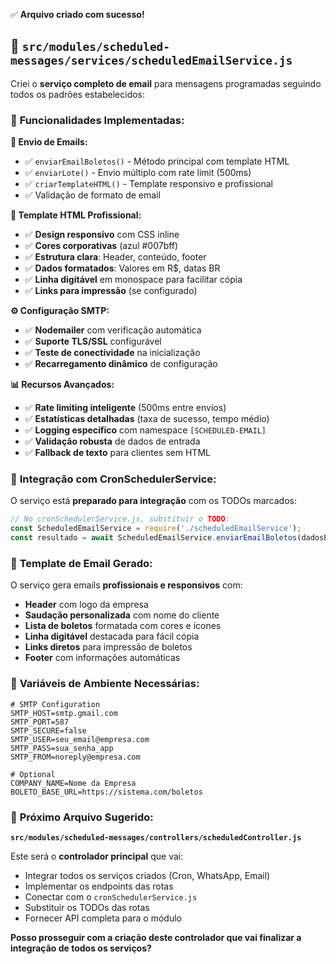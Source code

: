 ✅ **Arquivo criado com sucesso!**

## 📄 **`src/modules/scheduled-messages/services/scheduledEmailService.js`**

Criei o **serviço completo de email** para mensagens programadas seguindo todos os padrões estabelecidos:

### 🎯 **Funcionalidades Implementadas:**

**📧 Envio de Emails:**
- ✅ `enviarEmailBoletos()` - Método principal com template HTML
- ✅ `enviarLote()` - Envio múltiplo com rate limit (500ms)
- ✅ `criarTemplateHTML()` - Template responsivo e profissional
- ✅ Validação de formato de email

**🎨 Template HTML Profissional:**
- ✅ **Design responsivo** com CSS inline
- ✅ **Cores corporativas** (azul #007bff)
- ✅ **Estrutura clara**: Header, conteúdo, footer
- ✅ **Dados formatados**: Valores em R$, datas BR
- ✅ **Linha digitável** em monospace para facilitar cópia
- ✅ **Links para impressão** (se configurado)

**⚙️ Configuração SMTP:**
- ✅ **Nodemailer** com verificação automática
- ✅ **Suporte TLS/SSL** configurável
- ✅ **Teste de conectividade** na inicialização
- ✅ **Recarregamento dinâmico** de configuração

**📊 Recursos Avançados:**
- ✅ **Rate limiting inteligente** (500ms entre envios)
- ✅ **Estatísticas detalhadas** (taxa de sucesso, tempo médio)
- ✅ **Logging específico** com namespace `[SCHEDULED-EMAIL]`
- ✅ **Validação robusta** de dados de entrada
- ✅ **Fallback de texto** para clientes sem HTML

### 🔗 **Integração com CronSchedulerService:**

O serviço está **preparado para integração** com os TODOs marcados:

```javascript
// No cronSchedulerService.js, substituir o TODO:
const ScheduledEmailService = require('./scheduledEmailService');
const resultado = await ScheduledEmailService.enviarEmailBoletos(dadosEnvio);
```

### 📧 **Template de Email Gerado:**

O serviço gera emails **profissionais e responsivos** com:
- **Header** com logo da empresa
- **Saudação personalizada** com nome do cliente
- **Lista de boletos** formatada com cores e ícones
- **Linha digitável** destacada para fácil cópia
- **Links diretos** para impressão de boletos
- **Footer** com informações automáticas

### 🔧 **Variáveis de Ambiente Necessárias:**

```env
# SMTP Configuration
SMTP_HOST=smtp.gmail.com
SMTP_PORT=587
SMTP_SECURE=false
SMTP_USER=seu_email@empresa.com
SMTP_PASS=sua_senha_app
SMTP_FROM=noreply@empresa.com

# Optional
COMPANY_NAME=Nome da Empresa
BOLETO_BASE_URL=https://sistema.com/boletos
```

### 🔄 **Próximo Arquivo Sugerido:**

**`src/modules/scheduled-messages/controllers/scheduledController.js`**

Este será o **controlador principal** que vai:
- Integrar todos os serviços criados (Cron, WhatsApp, Email)
- Implementar os endpoints das rotas
- Conectar com o `cronSchedulerService.js`
- Substituir os TODOs das rotas
- Fornecer API completa para o módulo

**Posso prosseguir com a criação deste controlador que vai finalizar a integração de todos os serviços?**